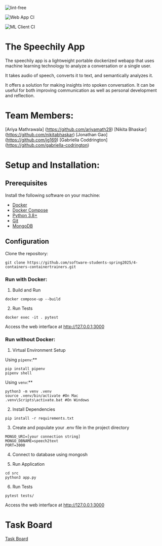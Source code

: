 ![lint-free](https://github.com/software-students-spring2025/4-containers-containertrainers/actions/workflows/lint.yml/badge.svg)

![Web App CI](https://github.com/software-students-spring2025/4-containers-containertrainers/actions/workflows/build_web.yml/badge.svg?branch=)

![ML Client CI](https://github.com/software-students-spring2025/4-containers-containertrainers/actions/workflows/build_ml.yml/badge.svg?branch=)

# The Speechily App

The speechily app is a lightweight portable dockerized webapp that uses machine learning technology to analyze a conversation or a single user.

It takes audio of speech, converts it to text, and semantically analyzes it.

It offers a solution for making insights into spoken conversation. It can be useful for both improving communication as well as personal development and reflection.

# Team Members:

[Ariya Mathrawala] (https://github.com/ariyamath29)
[Nikita Bhaskar] (https://github.com/nikitabhaskar)
[Jonathan Gao] (https://github.com/jg169)
[Gabriella Coddrington] (https://github.com/gabriella-codrington)

# Setup and Installation:

## Prerequisites

Install the following software on your machine:

- [Docker](https://www.docker.com/products/docker-desktop/)
- [Docker Compose](https://docs.docker.com/compose/)
- [Python 3.8+](https://www.python.org/downloads/)
- [Git](https://github.com/git-guides/install-git)
- [MongoDB](https://www.mongodb.com/docs/manual/installation/)

## Configuration

Clone the repository:

```shell
git clone https://github.com/software-students-spring2025/4-containers-containertrainers.git
```

### Run with Docker:

1. Build and Run

```shell
docker compose-up --build
```

2. Run Tests

```shell
docker exec -it . pytest
```

Access the web interface at http://127.0.0.1:3000

### Run without Docker:

1. Virtual Environment Setup

Using `pipenv`:\*\*

```shell
pip install pipenv
pipenv shell
```

Using `venv`:\*\*

```
python3 -m venv .venv
source .venv/bin/activate #On Mac
.venv\Scripts\activate.bat #On Windows
```

2. Install Dependencies

```shell
pip install -r requirements.txt
```

3. Create and populate your .env file in the project directory

```shell
MONGO_URI=[your connection string]
MONGO_DBNAME=speech2text
PORT=3000
```

4. Connect to database using mongosh

5. Run Application

```shell
cd src
python3 app.py
```

6. Run Tests

```shell
pytest tests/
```

Access the web interface at http://127.0.0.1:3000

# Task Board

[Task Board](https://github.com/orgs/software-students-spring2025/projects/207)
